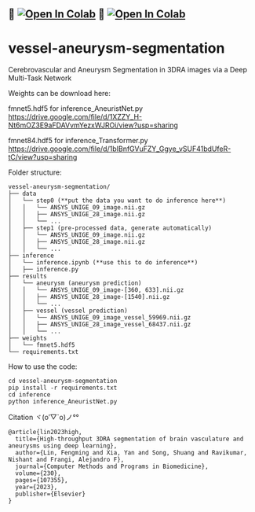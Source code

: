 
<br />


##   📖 <a href="https://fmlinks.github.io/vessel-aneurysm-segmentation/docs/index.html" target="_parent\"><img src="https://img.shields.io/badge/Read-Document-blue" alt="Open In Colab"/></a>   🦒 <a href="https://colab.research.google.com/drive/1WS-u1ubEQaW7cGQ1R9IgW5Haytfduo1a?usp=sharing" target="_parent\"><img src="https://colab.research.google.com/assets/colab-badge.svg" alt="Open In Colab"/></a> 





# vessel-aneurysm-segmentation
Cerebrovascular and Aneurysm Segmentation in 3DRA images via a Deep Multi-Task Network


Weights can be download here: 

fmnet5.hdf5 for inference_AneuristNet.py https://drive.google.com/file/d/1XZZY_H-Nt6mOZ3E9aFDAVvmYezxWJROi/view?usp=sharing

fmnet84.hdf5 for inference_Transformer.py https://drive.google.com/file/d/1bIBnfGVuFZY_Ggye_vSUF41bdUfeR-tC/view?usp=sharing


Folder structure:

    vessel-aneurysm-segmentation/
    ├── data
    │   └── step0 (**put the data you want to do inference here**)
    │   │   └── ANSYS_UNIGE_09_image.nii.gz
    │   │   ├── ANSYS_UNIGE_28_image.nii.gz
    │   │   └── ...
    │   ├── step1 (pre-processed data, generate automatically)
    │   │   └── ANSYS_UNIGE_09_image.nii.gz
    │   │   ├── ANSYS_UNIGE_28_image.nii.gz
    │   │   └── ...
    ├── inference
    │   └── inference.ipynb (**use this to do inference**)
    │   ├── inference.py
    ├── results
    │   └── aneurysm (aneurysm prediction)
    │   │   └── ANSYS_UNIGE_09_image-[360, 633].nii.gz
    │   │   ├── ANSYS_UNIGE_28_image-[1540].nii.gz
    │   │   └── ...
    │   ├── vessel (vessel prediction)
    │   │   └── ANSYS_UNIGE_09_image_vessel_59969.nii.gz
    │   │   ├── ANSYS_UNIGE_28_image_vessel_68437.nii.gz
    │   │   └── ...
    ├── weights
    │   └── fmnet5.hdf5
    └── requirements.txt

How to use the code:

    cd vessel-aneurysm-segmentation
    pip install -r requirements.txt
    cd inference
    python inference_AneuristNet.py


Citation  ヾ(o′▽`o)ノ°°

    @article{lin2023high,
      title={High-throughput 3DRA segmentation of brain vasculature and aneurysms using deep learning},
      author={Lin, Fengming and Xia, Yan and Song, Shuang and Ravikumar, Nishant and Frangi, Alejandro F},
      journal={Computer Methods and Programs in Biomedicine},
      volume={230},
      pages={107355},
      year={2023},
      publisher={Elsevier}
    }
